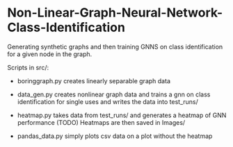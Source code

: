 # Non-Linear-Graph-Neural-Network-Class-Identification


Generating synthetic graphs and then training GNNS on class identification for a given node in the graph. 

Scripts in src/:

- boringgraph.py creates linearly separable graph data

- data_gen.py creates nonlinear graph data and trains a gnn on class identification for single uses and writes the data into test_runs/

- heatmap.py takes data from test_runs/ and generates a heatmap of GNN performance (TODO) Heatmaps are then saved in Images/

- pandas_data.py simply plots csv data on a plot without the heatmap



